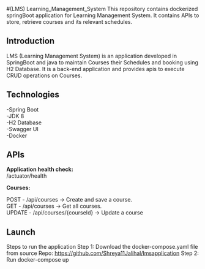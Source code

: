 #(LMS) Learning_Management_System 
This repository contains dockerized springBoot application for Learning Management System. It contains APIs to store, retrieve courses and its relevant schedules.

## Introduction
LMS (Learning Management System) is an application developed in SpringBoot and java to maintain Courses their Schedules and booking using H2 Database. It is a back-end application and provides apis to execute CRUD operations on Courses.

## Technologies
-Spring Boot <br />
-JDK 8 <br />
-H2 Database <br />
-Swagger UI <br />
-Docker <br />

## APIs

**Application health check:** <br />
/actuator/health 

**Courses:**

POST - /api/courses -> Create and save a course. <br />
GET -  /api/courses -> Get all courses. <br />
UPDATE - /api/courses/{courseId} -> Update a course <br />

## Launch
Steps to run the application
Step 1: Download the docker-compose.yaml file from source Repo: https://github.com/Shreya11Jalihal/lmsapplication 
Step 2: Run docker-compose up
